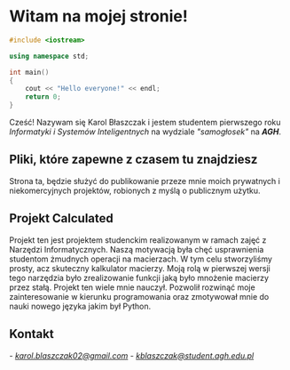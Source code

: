 # Witam na mojej stronie!

```C++
#include <iostream>

using namespace std;

int main()
{
	cout << "Hello everyone!" << endl;
	return 0;
}
```
Cześć! Nazywam się Karol Błaszczak i jestem studentem pierwszego roku *Informatyki i Systemów Inteligentnych* na wydziale *"samogłosek"* na ***AGH***.

## Pliki, które zapewne z czasem tu znajdziesz

Strona ta, będzie służyć do publikowanie przeze mnie moich prywatnych i niekomercyjnych projektów, robionych z myślą o publicznym użytku.

## Projekt Calculated

Projekt ten jest projektem studenckim realizowanym w ramach zajęć z Narzędzi Informatycznych. Naszą motywacją była chęć usprawnienia studentom żmudnych operacji na macierzach. W tym celu stworzyliśmy prosty, acz skuteczny kalkulator macierzy. Moją rolą w pierwszej wersji tego narzędzia było zrealizowanie funkcji jaką było mnożenie macierzy przez stałą. Projekt ten wiele mnie nauczył. Pozwolił rozwinąć moje zainteresowanie w kierunku programowania oraz zmotywował mnie do nauki nowego języka jakim był Python.

## Kontakt

 *- karol.blaszczak02@gmail.com*
 *- kblaszczak@student.agh.edu.pl*

